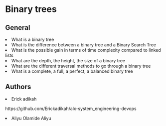 <h1>Binary trees</h1>

<h2>General</h2>
<li>What is a binary tree</li>
<li>What is the difference between a binary tree and a Binary Search Tree</li>
<li>What is the possible gain in terms of time complexity compared to linked lists</li>
<li>What are the depth, the height, the size of a binary tree</li>
<li>What are the different traversal methods to go through a binary tree</li>
<li>What is a complete, a full, a perfect, a balanced binary tree</li>
<h2>Authors</h2>
<li>Erick adikah</li>
<p>https://github.com/Erickadikah/alx-system_engineering-devops </p>
<li>Aliyu Olamide Aliyu</li>
